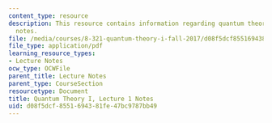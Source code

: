 ```yaml
---
content_type: resource
description: This resource contains information regarding quantum theory I, lecture
  notes.
file: /media/courses/8-321-quantum-theory-i-fall-2017/d08f5dcf8551694381fe47bc9787bb49_MIT8_321F17_lec1.pdf
file_type: application/pdf
learning_resource_types:
- Lecture Notes
ocw_type: OCWFile
parent_title: Lecture Notes
parent_type: CourseSection
resourcetype: Document
title: Quantum Theory I, Lecture 1 Notes
uid: d08f5dcf-8551-6943-81fe-47bc9787bb49
---
```

